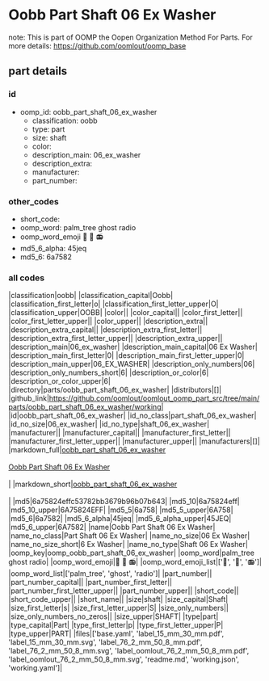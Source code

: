 # Oobb Part Shaft 06 Ex Washer  

note: This is part of OOMP the Oopen Organization Method For Parts. For more details: https://github.com/oomlout/oomp_base

##  part details





### id
* oomp_id: oobb_part_shaft_06_ex_washer
  * classification: oobb
  * type: part
  * size: shaft
  * color: 
  * description_main: 06_ex_washer
  * description_extra: 
  * manufacturer: 
  * part_number: 

### other_codes
* short_code: 
* oomp_word: palm_tree ghost radio
* oomp_word_emoji :palm_tree: :ghost: :radio:
* md5_6_alpha: 45jeq
* md5_6: 6a7582

### all codes 
|classification|oobb|
|classification_capital|Oobb|
|classification_first_letter|o|
|classification_first_letter_upper|O|
|classification_upper|OOBB|
|color||
|color_capital||
|color_first_letter||
|color_first_letter_upper||
|color_upper||
|description_extra||
|description_extra_capital||
|description_extra_first_letter||
|description_extra_first_letter_upper||
|description_extra_upper||
|description_main|06_ex_washer|
|description_main_capital|06 Ex Washer|
|description_main_first_letter|0|
|description_main_first_letter_upper|0|
|description_main_upper|06_EX_WASHER|
|description_only_numbers|06|
|description_only_numbers_short|6|
|description_or_color|6|
|description_or_color_upper|6|
|directory|parts/oobb_part_shaft_06_ex_washer|
|distributors|[]|
|github_link|https://github.com/oomlout/oomlout_oomp_part_src/tree/main/parts/oobb_part_shaft_06_ex_washer/working|
|id|oobb_part_shaft_06_ex_washer|
|id_no_class|part_shaft_06_ex_washer|
|id_no_size|06_ex_washer|
|id_no_type|shaft_06_ex_washer|
|manufacturer||
|manufacturer_capital||
|manufacturer_first_letter||
|manufacturer_first_letter_upper||
|manufacturer_upper||
|manufacturers|[]|
|markdown_full|[oobb_part_shaft_06_ex_washer](https://github.com/oomlout/oomlout_oomp_part_src/tree/main/parts/oobb_part_shaft_06_ex_washer/working)<br>[](https://github.com/oomlout/oomlout_oomp_part_src/tree/main/parts/oobb_part_shaft_06_ex_washer/working)<br>[Oobb Part Shaft 06 Ex Washer](https://github.com/oomlout/oomlout_oomp_part_src/tree/main/parts/oobb_part_shaft_06_ex_washer/working)<br><br>|
|markdown_short|[oobb_part_shaft_06_ex_washer](https://github.com/oomlout/oomlout_oomp_part_src/tree/main/parts/oobb_part_shaft_06_ex_washer/working)<br><br>|
|md5|6a75824effc53782bb3679b96b07b643|
|md5_10|6a75824eff|
|md5_10_upper|6A75824EFF|
|md5_5|6a758|
|md5_5_upper|6A758|
|md5_6|6a7582|
|md5_6_alpha|45jeq|
|md5_6_alpha_upper|45JEQ|
|md5_6_upper|6A7582|
|name|Oobb Part Shaft 06 Ex Washer|
|name_no_class|Part Shaft 06 Ex Washer|
|name_no_size|06 Ex Washer|
|name_no_size_short|6 Ex Washer|
|name_no_type|Shaft 06 Ex Washer|
|oomp_key|oomp_oobb_part_shaft_06_ex_washer|
|oomp_word|palm_tree ghost radio|
|oomp_word_emoji|:palm_tree: :ghost: :radio:|
|oomp_word_emoji_list|[':palm_tree:', ':ghost:', ':radio:']|
|oomp_word_list|['palm_tree', 'ghost', 'radio']|
|part_number||
|part_number_capital||
|part_number_first_letter||
|part_number_first_letter_upper||
|part_number_upper||
|short_code||
|short_code_upper||
|short_name||
|size|shaft|
|size_capital|Shaft|
|size_first_letter|s|
|size_first_letter_upper|S|
|size_only_numbers||
|size_only_numbers_no_zeros||
|size_upper|SHAFT|
|type|part|
|type_capital|Part|
|type_first_letter|p|
|type_first_letter_upper|P|
|type_upper|PART|
|files|['base.yaml', 'label_15_mm_30_mm.pdf', 'label_15_mm_30_mm.svg', 'label_76_2_mm_50_8_mm.pdf', 'label_76_2_mm_50_8_mm.svg', 'label_oomlout_76_2_mm_50_8_mm.pdf', 'label_oomlout_76_2_mm_50_8_mm.svg', 'readme.md', 'working.json', 'working.yaml']|
